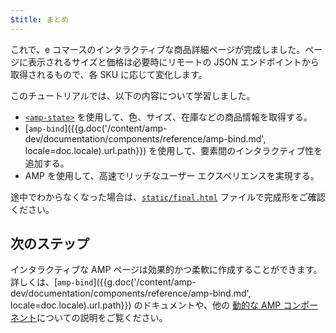 ```yaml
---
$title: まとめ
---
```


これで、e コマースのインタラクティブな商品詳細ページが完成しました。ページに表示されるサイズと価格は必要時にリモートの JSON エンドポイントから取得されるもので、各 SKU に応じて変化します。

このチュートリアルでは、以下の内容について学習しました。

- [`<amp-state>`](/ja/docs/reference/components/amp-bind.html#state) を使用して、色、サイズ、在庫などの商品情報を取得する。
- [`amp-bind`]({{g.doc('/content/amp-dev/documentation/components/reference/amp-bind.md', locale=doc.locale).url.path}}) を使用して、要素間のインタラクティブ性を追加する。
- AMP を使用して、高速でリッチなユーザー エクスペリエンスを実現する。

途中でわからなくなった場合は、[`static/final.html`](https://github.com/googlecodelabs/advanced-interactivity-in-amp/blob/master/static/final.html) ファイルで完成形をご確認ください。

## 次のステップ

インタラクティブな AMP ページは効果的かつ柔軟に作成することができます。詳しくは、[`amp-bind`]({{g.doc('/content/amp-dev/documentation/components/reference/amp-bind.md', locale=doc.locale).url.path}}) のドキュメントや、他の [動的な AMP コンポーネント](/ja/docs/reference/components.html#動的コンテンツ)についての説明をご覧ください。
 
